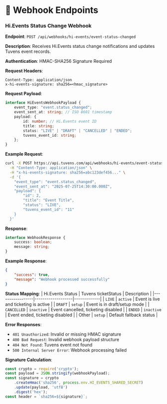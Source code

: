 # 🔗 Webhook Endpoints

### Hi.Events Status Change Webhook

**Endpoint**: `POST /api/webhooks/hi-events/event-status-changed`

**Description**: Receives Hi.Events status change notifications and updates Tuvens event records.

**Authentication**: HMAC-SHA256 Signature Required

**Request Headers**:
```http
Content-Type: application/json
x-hi-events-signature: sha256=<hmac_signature>
```

**Request Payload**:
```typescript
interface HiEventsWebhookPayload {
    event_type: "event.status_changed";
    event_sent_at: string; // ISO 8601 timestamp
    payload: {
        id: number; // Hi.Events event ID
        title: string;
        status: "LIVE" | "DRAFT" | "CANCELLED" | "ENDED";
        tuvens_event_id: string;
    };
}
```

**Example Request**:
```bash
curl -X POST https://api.tuvens.com/api/webhooks/hi-events/event-status-changed \
  -H "Content-Type: application/json" \
  -H "x-hi-events-signature: sha256=abc123def456..." \
  -d '{
    "event_type": "event.status_changed",
    "event_sent_at": "2025-07-25T14:30:00.000Z",
    "payload": {
        "id": 2,
        "title": "Event Title",
        "status": "LIVE",
        "tuvens_event_id": "11"
    }
  }'
```

**Response**:
```typescript
interface WebhookResponse {
    success: boolean;
    message: string;
}
```

**Example Response**:
```json
{
    "success": true,
    "message": "Webhook processed successfully"
}
```

**Status Mapping**:
| Hi.Events Status | Tuvens ticketStatus | Description |
|-----------------|-------------------|-------------|
| `LIVE` | `active` | Event is live and ticketing is active |
| `DRAFT` | `setup` | Event is in draft/setup mode |
| `CANCELLED` | `inactive` | Event cancelled, ticketing disabled |
| `ENDED` | `inactive` | Event ended, ticketing disabled |
| Other | `setup` | Default fallback status |

**Error Responses**:
- `401 Unauthorized`: Invalid or missing HMAC signature
- `400 Bad Request`: Invalid webhook payload structure
- `404 Not Found`: Tuvens event not found
- `500 Internal Server Error`: Webhook processing failed

**Signature Calculation**:
```javascript
const crypto = require('crypto');
const payload = JSON.stringify(webhookPayload);
const signature = crypto
    .createHmac('sha256', process.env.HI_EVENTS_SHARED_SECRET)
    .update(payload, 'utf8')
    .digest('hex');
const header = `sha256=${signature}`;
```